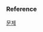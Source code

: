 ### Reference
[문제](https://www.hackerrank.com/challenges/japanese-cities-attributes/problem?isFullScreen=true)<br>